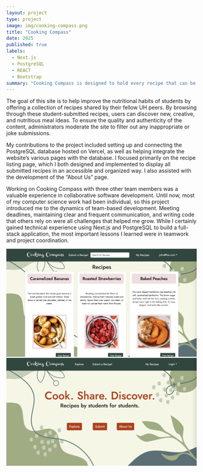 ```yaml
---
layout: project
type: project
image: img/cooking-compass.png
title: "Cooking Compass"
date: 2025
published: true
labels:
  - Next.js
  - PostgreSQL
  - REACT
  - Bootstrap
summary: "Cooking Compass is designed to hold every recipe that can be made simply with a toaster oven. Search for recipes, view them, and even submit your own recipes to share with the world."
---
```



The goal of this site is to help improve the nutritional habits of students by offering a collection of recipes shared by their fellow UH peers. By browsing through these student-submitted recipes, users can discover new, creative, and nutritious meal ideas. To ensure the quality and authenticity of the content, administrators moderate the site to filter out any inappropriate or joke submissions.

My contributions to the project included setting up and connecting the PostgreSQL database hosted on Vercel, as well as helping integrate the website’s various pages with the database. I focused primarily on the recipe listing page, which I both designed and implemented to display all submitted recipes in an accessible and organized way. I also assisted with the development of the “About Us” page.

Working on Cooking Compass with three other team members was a valuable experience in collaborative software development. Until now, most of my computer science work had been individual, so this project introduced me to the dynamics of team-based development. Meeting deadlines, maintaining clear and frequent communication, and writing code that others rely on were all challenges that helped me grow. While I certainly gained technical experience using Next.js and PostgreSQL to build a full-stack application, the most important lessons I learned were in teamwork and project coordination.

<img class="img-fluid" src="../img/WT-explore.png">
<img class="img-fluid" src="../img/WT-landing-page.png">
